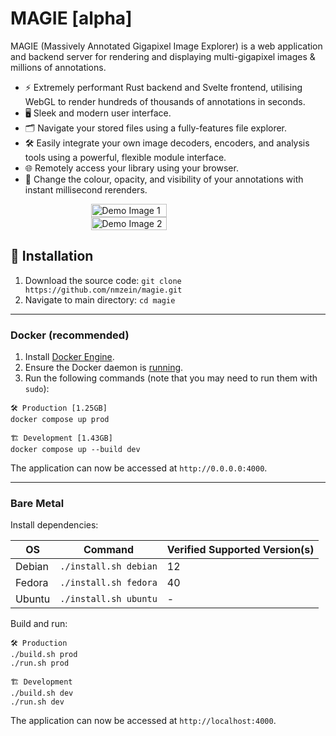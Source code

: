 # MAGIE [alpha]

MAGIE (Massively Annotated Gigapixel Image Explorer) is a web application and backend server for rendering and displaying multi-gigapixel images & millions of annotations.

- ⚡️ Extremely performant Rust backend and Svelte frontend, utilising WebGL to render hundreds of thousands of annotations in seconds.
- 🖥️ Sleek and modern user interface.
- 🗂️ Navigate your stored files using a fully-features file explorer.
- 🛠️ Easily integrate your own image decoders, encoders, and analysis tools using a powerful, flexible module interface.
- 🌐 Remotely access your library using your browser.
- 🎨 Change the colour, opacity, and visibility of your annotations with instant millisecond rerenders.

<div style="display: flex; flex-direction: column; align-items: center; justify-content: center;">
    <img width="49%" src="https://github.com/nmzein/magie/assets/67694622/694a43dd-fd48-416d-b036-fed7210d031f" alt="Demo Image 1" />
    <img width="49%" src="https://github.com/nmzein/magie/assets/67694622/102ab83d-ee10-4a21-b511-a598ac55cc50" alt="Demo Image 2" />
</div>

## 💽 Installation

1. Download the source code: `git clone https://github.com/nmzein/magie.git`
2. Navigate to main directory: `cd magie`

---

### Docker (recommended)

1. Install [Docker Engine](https://docs.docker.com/engine/install/).
2. Ensure the Docker daemon is [running](https://docs.docker.com/config/daemon/start/).
3. Run the following commands (note that you may need to run them with `sudo`):

```
🛠️ Production [1.25GB]
docker compose up prod

🏗️ Development [1.43GB]
docker compose up --build dev
```

The application can now be accessed at `http://0.0.0.0:4000`.

---

### Bare Metal

Install dependencies:

| OS     | Command               | Verified Supported Version(s) |
| ------ | --------------------- | ----------------------------- |
| Debian | `./install.sh debian` | 12                            |
| Fedora | `./install.sh fedora` | 40                            |
| Ubuntu | `./install.sh ubuntu` | -                             |

Build and run:

```
🛠️ Production
./build.sh prod
./run.sh prod

🏗️ Development
./build.sh dev
./run.sh dev
```

The application can now be accessed at `http://localhost:4000`.

